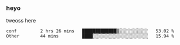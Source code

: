 ### heyo
tweoss here

<!--START_SECTION:waka-->

```text
conf         2 hrs 26 mins   █████████████▒░░░░░░░░░░░   53.02 %
Other        44 mins         ████░░░░░░░░░░░░░░░░░░░░░   15.94 %
```

<!--END_SECTION:waka-->

<!--
**Tweoss/tweoss** is a ✨ _special_ ✨ repository because its `README.md` (this file) appears on your GitHub profile.

Here are some ideas to get you started:

- 🔭 I’m currently working on ...
- 🌱 I’m currently learning ...
- 👯 I’m looking to collaborate on ...
- 🤔 I’m looking for help with ...
- 💬 Ask me about ...
- 📫 How to reach me: ...
- 😄 Pronouns: ...
- ⚡ Fun fact: ...
-->
